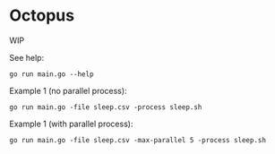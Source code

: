 # Octopus

WIP

See help:

`go run main.go --help`

Example 1 (no parallel process):

`go run main.go -file sleep.csv -process sleep.sh`

Example 1 (with parallel process):

`go run main.go -file sleep.csv -max-parallel 5 -process sleep.sh`